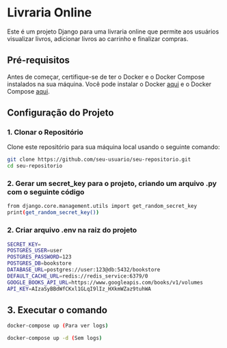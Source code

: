 # Livraria Online

Este é um projeto Django para uma livraria online que permite aos usuários visualizar livros, adicionar livros ao carrinho e finalizar compras.

## Pré-requisitos

Antes de começar, certifique-se de ter o Docker e o Docker Compose instalados na sua máquina. Você pode instalar o Docker [aqui](https://docs.docker.com/get-docker/) e o Docker Compose [aqui](https://docs.docker.com/compose/install/).

## Configuração do Projeto

### 1. Clonar o Repositório

Clone este repositório para sua máquina local usando o seguinte comando:

```bash
git clone https://github.com/seu-usuario/seu-repositorio.git
cd seu-repositorio
```
### 2. Gerar um secret_key para o projeto, criando um arquivo .py com o seguinte código

```bash
from django.core.management.utils import get_random_secret_key
print(get_random_secret_key())
```
### 2. Criar arquivo .env na raiz do projeto
```bash
SECRET_KEY=
POSTGRES_USER=user
POSTGRES_PASSWORD=123
POSTGRES_DB=bookstore
DATABASE_URL=postgres://user:123@db:5432/bookstore
DEFAULT_CACHE_URL=redis://redis_service:6379/0
GOOGLE_BOOKS_API_URL=https://www.googleapis.com/books/v1/volumes
API_KEY=AIzaSyBBdWfCKxl1GLqI9lIz_HXkmWZaz9tuhWA
```

## 3. Executar o comando
```bash
docker-compose up (Para ver logs)

docker-compose up -d (Sem logs)
```